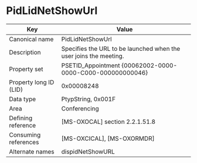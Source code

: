# PidLidNetShowUrl

| Key | Value |
|---|---|
| Canonical name | PidLidNetShowUrl |
| Description | Specifies the URL to be launched when the user joins the meeting. |
| Property set | PSETID_Appointment {00062002-0000-0000-C000-000000000046} |
| Property long ID (LID) | 0x00008248 |
| Data type | PtypString, 0x001F |
| Area | Conferencing |
| Defining reference | [MS-OXOCAL] section 2.2.1.51.8 |
| Consuming references | [MS-OXCICAL], [MS-OXORMDR] |
| Alternate names | dispidNetShowURL |
